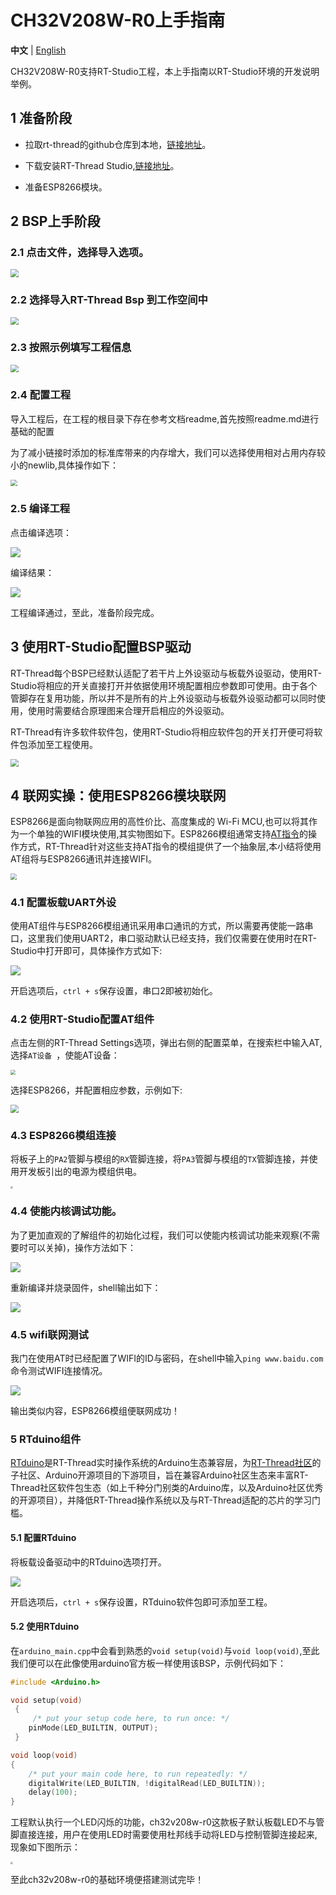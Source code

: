 # CH32V208W-R0上手指南

**中文** | [English]()

CH32V208W-R0支持RT-Studio工程，本上手指南以RT-Studio环境的开发说明举例。

## 1 准备阶段

- 拉取rt-thread的github仓库到本地，[链接地址](https://github.com/RT-Thread/rt-thread)。

- 下载安装RT-Thread Studio,[链接地址](https://www.rt-thread.org/studio.html)。
- 准备ESP8266模块。

## 2 BSP上手阶段

### 2.1 点击文件，选择导入选项。

<img src="./figures/1import.png" style="zoom:80%;" />

### 2.2 选择导入RT-Thread Bsp 到工作空间中

<img src="./figures/2workspace.png" style="zoom:80%;" />

<div STYLE="page-break-after: always;"></div>

### 2.3 按照示例填写工程信息

<img src="./figures/3info.png" style="zoom:80%;" />

### 2.4 配置工程

导入工程后，在工程的根目录下存在参考文档readme,首先按照readme.md进行基础的配置

为了减小链接时添加的标准库带来的内存增大，我们可以选择使用相对占用内存较小的newlib,具体操作如下：

<img src="./figures/13newlib.png" style="zoom:67%;" />

### 2.5 编译工程

点击编译选项：

![](./figures/4build.png)

编译结果：

![](./figures/5result.png)

工程编译通过，至此，准备阶段完成。

## 3 使用RT-Studio配置BSP驱动

RT-Thread每个BSP已经默认适配了若干片上外设驱动与板载外设驱动，使用RT-Studio将相应的开关直接打开并依据使用环境配置相应参数即可使用。由于各个管脚存在复用功能，所以并不是所有的片上外设驱动与板载外设驱动都可以同时使用，使用时需要结合原理图来合理开启相应的外设驱动。

RT-Thread有许多软件软件包，使用RT-Studio将相应软件包的开关打开便可将软件包添加至工程使用。

<img src="./figures/6pkgs.png" style="zoom:80%;" />

## 4 联网实操：使用ESP8266模块联网

ESP8266是面向物联网应用的高性价比、高度集成的 Wi-Fi MCU,也可以将其作为一个单独的WIFI模块使用,其实物图如下。ESP8266模组通常支持[AT指令](https://www.rt-thread.org/document/site/#/rt-thread-version/rt-thread-standard/programming-manual/at/at)的操作方式，RT-Thread针对这些支持AT指令的模组提供了一个抽象层,本小结将使用AT组将与ESP8266通讯并连接WIFI。

<img src="./figures/7esp8266.png" style="zoom:60%;" />

### 4.1 配置板载UART外设

使用AT组件与ESP8266模组通讯采用串口通讯的方式，所以需要再使能一路串口，这里我们使用UART2，串口驱动默认已经支持，我们仅需要在使用时在RT-Studio中打开即可，具体操作方式如下:

![](./figures/8setting.png)

开启选项后，`ctrl + s`保存设置，串口2即被初始化。

### 4.2 使用RT-Studio配置AT组件

点击左侧的RT-Thread Settings选项，弹出右侧的配置菜单，在搜索栏中输入AT,选择`AT设备 `，使能AT设备：

<img src="./figures/9AT.png" style="zoom: 50%;" />

选择ESP8266，并配置相应参数，示例如下:

<img src="./figures/10wifinfo.png" style="zoom:80%;" />

### 4.3 ESP8266模组连接

将板子上的`PA2`管脚与模组的`RX`管脚连接，将`PA3`管脚与模组的`TX`管脚连接，并使用开发板引出的电源为模组供电。

<img src="./figures/11board.png" style="zoom: 25%;" />

### 4.4 使能内核调试功能。

为了更加直观的了解组件的初始化过程，我们可以使能内核调试功能来观察(不需要时可以关掉)，操作方法如下：

![](./figures/12kdebug.png)

重新编译并烧录固件，shell输出如下：

![](./figures/14shellinfo.png)



### 4.5 wifi联网测试

我门在使用AT时已经配置了WIFI的ID与密码，在shell中输入`ping www.baidu.com`命令测试WIFI连接情况。

![](./figures/15ping.png)

输出类似内容，ESP8266模组便联网成功！

### 5 RTduino组件

[RTduino](https://github.com/Yaochenger/RTduino)是RT-Thread实时操作系统的Arduino生态兼容层，为[RT-Thread社区](https://github.com/RT-Thread/rt-thread)的子社区、Arduino开源项目的下游项目，旨在兼容Arduino社区生态来丰富RT-Thread社区软件包生态（如上千种分门别类的Arduino库，以及Arduino社区优秀的开源项目），并降低RT-Thread操作系统以及与RT-Thread适配的芯片的学习门槛。

#### 5.1 配置RTduino

将板载设备驱动中的RTduino选项打开。

![](./figures/16rtduino.png)

开启选项后，`ctrl + s`保存设置，RTduino软件包即可添加至工程。

#### 5.2 使用RTduino

在`arduino_main.cpp`中会看到熟悉的`void setup(void)`与`void loop(void)`,至此我们便可以在此像使用arduino官方板一样使用该BSP，示例代码如下：

```c++
#include <Arduino.h>

void setup(void)
 {
     /* put your setup code here, to run once: */
    pinMode(LED_BUILTIN, OUTPUT);
 }

void loop(void)
{
    /* put your main code here, to run repeatedly: */
    digitalWrite(LED_BUILTIN, !digitalRead(LED_BUILTIN));
    delay(100);
}

```

 工程默认执行一个LED闪烁的功能，ch32v208w-r0这款板子默认板载LED不与管脚直接连接，用户在使用LED时需要使用杜邦线手动将LED与控制管脚连接起来,现象如下图所示：

<img src="./figures/17led.png" style="zoom: 25%;" />

至此ch32v208w-r0的基础环境便搭建测试完毕！

